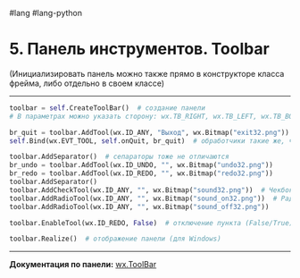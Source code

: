 #lang #lang-python 

# 5. Панель инструментов. Toolbar

(Инициализировать панель можно также прямо в конструкторе класса фрейма, либо отдельно в своем классе)

---

```python
toolbar = self.CreateToolBar()  # создание панели
# В параметрах можно указать сторону: wx.TB_RIGHT, wx.TB_LEFT, wx.TB_BOTTOM

br_quit = toolbar.AddTool(wx.ID_ANY, "Выход", wx.Bitmap("exit32.png"))  # добавление пункта
self.Bind(wx.EVT_TOOL, self.onQuit, br_quit)  # обработчики такие же, что у меню

toolbar.AddSeparator()  # сепараторы тоже не отличаются
br_undo = toolbar.AddTool(wx.ID_UNDO, "", wx.Bitmap("undo32.png"))
br_redo = toolbar.AddTool(wx.ID_REDO, "", wx.Bitmap("redo32.png"))
toolbar.AddSeparator()
toolbar.AddCheckTool(wx.ID_ANY, "", wx.Bitmap("sound32.png"))  # Чекбокс
toolbar.AddRadioTool(wx.ID_ANY, "", wx.Bitmap("sound_on32.png"))  # Радио
toolbar.AddRadioTool(wx.ID_ANY, "", wx.Bitmap("sound_off32.png"))

toolbar.EnableTool(wx.ID_REDO, False)  # отключение пункта (False/True)

toolbar.Realize()  # отображение панели (для Windows)
```

---

**Документация по панели:** [wx.ToolBar](https://docs.wxpython.org/wx.ToolBar.html)
